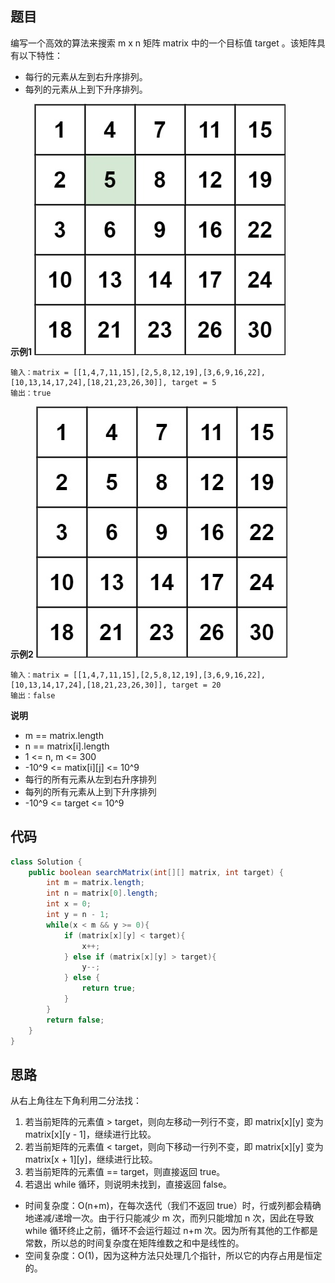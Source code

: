 ## 题目
编写一个高效的算法来搜索 m x n 矩阵 matrix 中的一个目标值 target 。该矩阵具有以下特性：

* 每行的元素从左到右升序排列。
* 每列的元素从上到下升序排列。

**示例1**
![](static/240_1.jpeg)
```
输入：matrix = [[1,4,7,11,15],[2,5,8,12,19],[3,6,9,16,22],[10,13,14,17,24],[18,21,23,26,30]], target = 5
输出：true
```

**示例2**
![](static/240_2.jpeg)
```
输入：matrix = [[1,4,7,11,15],[2,5,8,12,19],[3,6,9,16,22],[10,13,14,17,24],[18,21,23,26,30]], target = 20
输出：false
```

**说明**
* m == matrix.length
* n == matrix[i].length
* 1 <= n, m <= 300
* -10^9 <= matix[i][j] <= 10^9
* 每行的所有元素从左到右升序排列
* 每列的所有元素从上到下升序排列
* -10^9 <= target <= 10^9

## 代码
```JAVA
class Solution {
    public boolean searchMatrix(int[][] matrix, int target) {
        int m = matrix.length;
        int n = matrix[0].length;
        int x = 0;
        int y = n - 1;
        while(x < m && y >= 0){
            if (matrix[x][y] < target){
                x++;
            } else if (matrix[x][y] > target){
                y--;
            } else {
                return true;
            }
        }
        return false;
    }
}
```


## 思路

从右上角往左下角利用二分法找：
1. 若当前矩阵的元素值 > target，则向左移动一列行不变，即 matrix[x][y] 变为 matrix[x][y - 1]，继续进行比较。
2. 若当前矩阵的元素值 < target，则向下移动一行列不变，即 matrix[x][y] 变为 matrix[x + 1][y]，继续进行比较。
3. 若当前矩阵的元素值 == target，则直接返回 true。
4. 若退出 while 循环，则说明未找到，直接返回 false。

* 时间复杂度：O(n+m)，在每次迭代（我们不返回 true）时，行或列都会精确地递减/递增一次。由于行只能减少 m 次，而列只能增加 n 次，因此在导致 while 循环终止之前，循环不会运行超过 n+m 次。因为所有其他的工作都是常数，所以总的时间复杂度在矩阵维数之和中是线性的。
* 空间复杂度：O(1)，因为这种方法只处理几个指针，所以它的内存占用是恒定的。
